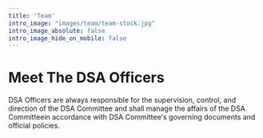 ```yaml
---
title: 'Team'
intro_image: "images/team/team-stock.jpg"
intro_image_absolute: false
intro_image_hide_on_mobile: false
---
```


# Meet The DSA Officers 

DSA Officers are always responsible for the supervision, control, and direction of the DSA Committee and shall manage the affairs of the DSA Committeein accordance with DSA Committee's governing documents and official policies.
